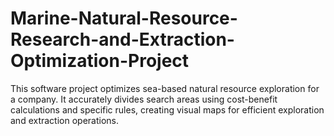 # Marine-Natural-Resource-Research-and-Extraction-Optimization-Project
This software project optimizes sea-based natural resource exploration for a company. It accurately divides search areas using cost-benefit calculations and specific rules, creating visual maps for efficient exploration and extraction operations.

